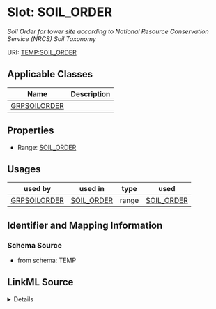 # Slot: SOIL_ORDER
_Soil Order for tower site according to National Resource Conservation Service (NRCS) Soil Taxonomy_


URI: [TEMP:SOIL_ORDER](https://example.org/TEMP/SOIL_ORDER)



<!-- no inheritance hierarchy -->




## Applicable Classes

| Name | Description |
| --- | --- |
[GRPSOILORDER](GRPSOILORDER.md) | 






## Properties

* Range: [SOIL_ORDER](SOIL_ORDER.md)



## Usages

| used by | used in | type | used |
| ---  | --- | --- | --- |
| [GRPSOILORDER](GRPSOILORDER.md) | [SOIL_ORDER](SOIL_ORDER.md) | range | [SOIL_ORDER](SOIL_ORDER.md) |






## Identifier and Mapping Information







### Schema Source


* from schema: TEMP




## LinkML Source

<details>
```yaml
name: SOIL_ORDER
description: Soil Order for tower site according to National Resource Conservation
  Service (NRCS) Soil Taxonomy
from_schema: TEMP
rank: 1000
alias: SOIL_ORDER
domain_of:
- GRP_SOIL_ORDER
range: SOIL_ORDER

```
</details>